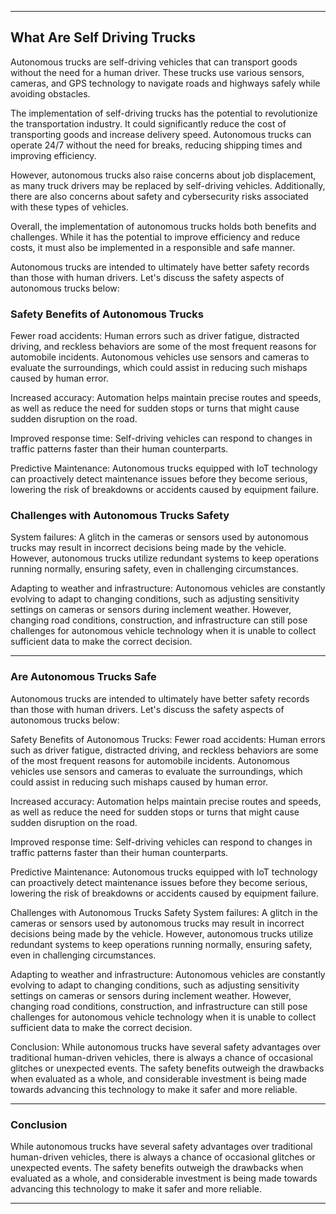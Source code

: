 
---

## What Are Self Driving Trucks

Autonomous trucks are self-driving vehicles that can transport goods without the need for a human driver. These trucks use various sensors, cameras, and GPS technology to navigate roads and highways safely while avoiding obstacles.

The implementation of self-driving trucks has the potential to revolutionize the transportation industry. It could significantly reduce the cost of transporting goods and increase delivery speed. Autonomous trucks can operate 24/7 without the need for breaks, reducing shipping times and improving efficiency.

However, autonomous trucks also raise concerns about job displacement, as many truck drivers may be replaced by self-driving vehicles. Additionally, there are also concerns about safety and cybersecurity risks associated with these types of vehicles.

Overall, the implementation of autonomous trucks holds both benefits and challenges. While it has the potential to improve efficiency and reduce costs, it must also be implemented in a responsible and safe manner.

Autonomous trucks are intended to ultimately have better safety records than those with human drivers. Let's discuss the safety aspects of autonomous trucks below:

### Safety Benefits of Autonomous Trucks

Fewer road accidents: Human errors such as driver fatigue, distracted driving, and reckless behaviors are some of the most frequent reasons for automobile incidents. Autonomous vehicles use sensors and cameras to evaluate the surroundings, which could assist in reducing such mishaps caused by human error.

Increased accuracy: Automation helps maintain precise routes and speeds, as well as reduce the need for sudden stops or turns that might cause sudden disruption on the road.

Improved response time: Self-driving vehicles can respond to changes in traffic patterns faster than their human counterparts.

Predictive Maintenance: Autonomous trucks equipped with IoT technology can proactively detect maintenance issues before they become serious, lowering the risk of breakdowns or accidents caused by equipment failure.

### Challenges with Autonomous Trucks Safety

System failures: A glitch in the cameras or sensors used by autonomous trucks may result in incorrect decisions being made by the vehicle. However, autonomous trucks utilize redundant systems to keep operations running normally, ensuring safety, even in challenging circumstances.

Adapting to weather and infrastructure: Autonomous vehicles are constantly evolving to adapt to changing conditions, such as adjusting sensitivity settings on cameras or sensors during inclement weather. However, changing road conditions, construction, and infrastructure can still pose challenges for autonomous vehicle technology when it is unable to collect sufficient data to make the correct decision.

---

### Are Autonomous Trucks Safe

Autonomous trucks are intended to ultimately have better safety records than those with human drivers. Let's discuss the safety aspects of autonomous trucks below:

Safety Benefits of Autonomous Trucks:
Fewer road accidents: Human errors such as driver fatigue, distracted driving, and reckless behaviors are some of the most frequent reasons for automobile incidents. Autonomous vehicles use sensors and cameras to evaluate the surroundings, which could assist in reducing such mishaps caused by human error.

Increased accuracy: Automation helps maintain precise routes and speeds, as well as reduce the need for sudden stops or turns that might cause sudden disruption on the road.

Improved response time: Self-driving vehicles can respond to changes in traffic patterns faster than their human counterparts.

Predictive Maintenance: Autonomous trucks equipped with IoT technology can proactively detect maintenance issues before they become serious, lowering the risk of breakdowns or accidents caused by equipment failure.

Challenges with Autonomous Trucks Safety
System failures: A glitch in the cameras or sensors used by autonomous trucks may result in incorrect decisions being made by the vehicle. However, autonomous trucks utilize redundant systems to keep operations running normally, ensuring safety, even in challenging circumstances.

Adapting to weather and infrastructure: Autonomous vehicles are constantly evolving to adapt to changing conditions, such as adjusting sensitivity settings on cameras or sensors during inclement weather. However, changing road conditions, construction, and infrastructure can still pose challenges for autonomous vehicle technology when it is unable to collect sufficient data to make the correct decision.

Conclusion:
While autonomous trucks have several safety advantages over traditional human-driven vehicles, there is always a chance of occasional glitches or unexpected events. The safety benefits outweigh the drawbacks when evaluated as a whole, and considerable investment is being made towards advancing this technology to make it safer and more reliable.

---


### Conclusion

While autonomous trucks have several safety advantages over traditional human-driven vehicles, there is always a chance of occasional glitches or unexpected events. The safety benefits outweigh the drawbacks when evaluated as a whole, and considerable investment is being made towards advancing this technology to make it safer and more reliable.

---
